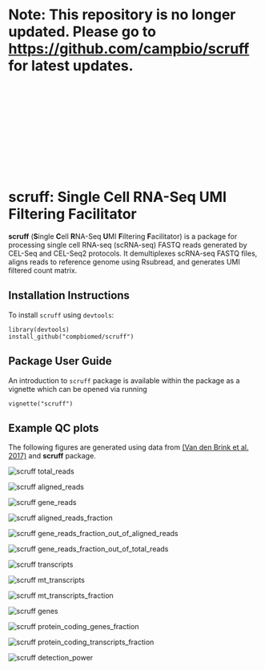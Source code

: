 <br/><br/><br/><br/><br/><br/><br/><br/><br/><br/>
# Note: This repository is no longer updated. Please go to https://github.com/campbio/scruff for latest updates.
<br/><br/><br/><br/><br/><br/><br/><br/><br/><br/>
# scruff: Single Cell RNA-Seq UMI Filtering Facilitator

**scruff** (**S**ingle **C**ell **R**NA-Seq **U**MI **F**iltering **F**acilitator) is a package for processing single cell RNA-seq (scRNA-seq) FASTQ reads generated by CEL-Seq and CEL-Seq2 protocols. It demultiplexes scRNA-seq FASTQ files, aligns reads to reference genome using Rsubread, and generates UMI filtered count matrix.

## Installation Instructions

To install `scruff` using `devtools`:
```
library(devtools)
install_github("compbiomed/scruff")
```

## Package User Guide

An introduction to `scruff` package is available within the package as a vignette which can be opened via running 
```
vignette("scruff")
```
## Example QC plots

The following figures are generated using data from [(Van den Brink et al. 2017)](https://www.nature.com/articles/nmeth.4437) and **scruff** package.

![scruff total_reads](https://github.com/compbiomed/scruff/raw/master/data-raw/figure/20180907_vdb_newplots_ercc_edit_Page_01.png)

![scruff aligned_reads](https://github.com/compbiomed/scruff/raw/master/data-raw/figure/20180907_vdb_newplots_ercc_edit_Page_02.png)

![scruff gene_reads](https://github.com/compbiomed/scruff/raw/master/data-raw/figure/20180907_vdb_newplots_ercc_edit_Page_03.png)

![scruff aligned_reads_fraction](https://github.com/compbiomed/scruff/raw/master/data-raw/figure/20180907_vdb_newplots_ercc_edit_Page_04.png)

![scruff gene_reads_fraction_out_of_aligned_reads](https://github.com/compbiomed/scruff/raw/master/data-raw/figure/20180907_vdb_newplots_ercc_edit_Page_05.png)

![scruff gene_reads_fraction_out_of_total_reads](https://github.com/compbiomed/scruff/raw/master/data-raw/figure/20180907_vdb_newplots_ercc_edit_Page_06.png)

![scruff transcripts](https://github.com/compbiomed/scruff/raw/master/data-raw/figure/20180907_vdb_newplots_ercc_edit_Page_07.png)

![scruff mt_transcripts](https://github.com/compbiomed/scruff/raw/master/data-raw/figure/20180907_vdb_newplots_ercc_edit_Page_08.png)

![scruff mt_transcripts_fraction](https://github.com/compbiomed/scruff/raw/master/data-raw/figure/20180907_vdb_newplots_ercc_edit_Page_09.png)

![scruff genes](https://github.com/compbiomed/scruff/raw/master/data-raw/figure/20180907_vdb_newplots_ercc_edit_Page_10.png)

![scruff protein_coding_genes_fraction](https://github.com/compbiomed/scruff/raw/master/data-raw/figure/20180907_vdb_newplots_ercc_edit_Page_11.png)

![scruff protein_coding_transcripts_fraction](https://github.com/compbiomed/scruff/raw/master/data-raw/figure/20180907_vdb_newplots_ercc_edit_Page_12.png)

![scruff detection_power](https://github.com/compbiomed/scruff/raw/master/data-raw/figure/20180907_vdb_newplots_ercc_edit_Page_13.png)

